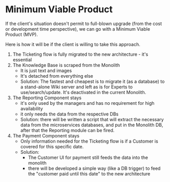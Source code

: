 # Minimum Viable Product

If the client's situation doesn't permit to full-blown upgrade (from the cost or development time perspective), 
we can go with a Minimum Viable Product (MVP).

Here is how it will be if the client is willing to take this approach.

1. The Ticketing flow is fully migrated to the new architecture - it's essential
2. The Knowledge Base is scraped from the Monolith
    * It is just text and images
    * It's detached from everything else
    * Solution: The fastest and cheapest is to migrate it (as a database) to a stand-alone Wiki server and left 
      as is for Experts to use/search/update. It's deactivated in the current Monolith.
4. The Reporting Component stays
    * it's only used by the managers and has no requirement for high availability
    * it only needs the data from the respective DBs
    * Solution: there will be written a script that will extract the necessary data from the microservices databases, 
      and put in the Monolith DB, after that the Reporting module can be fired.
5. The Payment Component stays
    * Only information needed for the Ticketing flow is if a Customer is covered for this specific date.
    * Solution:
         *  The Customer UI for payment still feeds the data into the monolith
         *  there will be developed a simple way (like a DB trigger) to feed the "customer paid until this date" 
            to the new architecture

